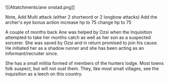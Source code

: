 ![[Attatchments/ane onstad.png]]

Note, Add Multi attack (either 2 shortword or 2 longbow attacks)
Add the archer's eye bonus action
increase hp to 75
change hp to 75


A couple of months back Ane was helped by Ozsi when the Inquisition attempted to take her months catch as well as her son as a suspected sorcerer. She was saved by Ozsi and in return promised to join his cause. He initiated her as a shadow runner and she has been acting as an informant/recruiter since. 

She has a small militia formed of members of the hunters lodge. Most towns folk suspect, but will not oust them. They, like most small villages, see the inquisition as a leech on this country. 